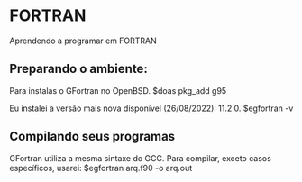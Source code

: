 # FORTRAN
Aprendendo a programar em FORTRAN

## Preparando o ambiente: 
Para instalas o GFortran no OpenBSD.
	$doas pkg_add g95
 
 Eu instalei a versão mais nova disponível (26/08/2022): 11.2.0.
	$egfortran -v

## Compilando seus programas
GFortran utiliza a mesma sintaxe do GCC. Para compilar, exceto casos específicos, usarei:
	$egfortran arq.f90 -o arq.out
